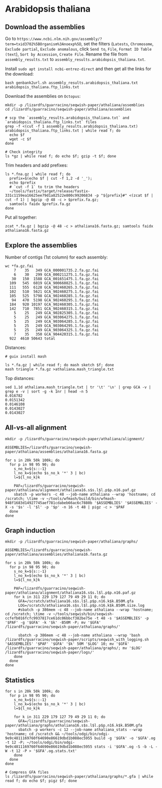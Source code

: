 # Arabidopsis thaliana

## Download the assemblies

Go to `https://www.ncbi.nlm.nih.gov/assembly/?term=txid3702%5BOrganism%3Anoexp%5D`, set the filters
(`Latests`, `Chromosome`, `Exclude partial`, `Exclude anomalous`, click `Send to`, `File`, `Format ID Table (text`),
`Sort by Accession`, `Create File`. Rename the file from `assembly_results.txt` to `assembly_results.arabidopsis_thaliana.txt`.

Install `sudo apt install ncbi-entrez-direct` and then get all the links for the download:

```shell
bash genbank2url.sh assembly_results.arabidopsis_thaliana.txt arabidopsis_thaliana.ftp_links.txt
```

Download the assemblies on `Octopus`:

```shell
mkdir -p /lizardfs/guarracino/seqwish-paper/athaliana/assemblies
cd /lizardfs/guarracino/seqwish-paper/athaliana/assemblies

# scp the `assembly_results.arabidopsis_thaliana.txt` and `arabidopsis_thaliana.ftp_links.txt` files
grep -f <(cut -f 1 assembly_results.arabidopsis_thaliana.txt) arabidopsis_thaliana.ftp_links.txt | while read f; do
  echo $f
  wget -c $f
done

# Check integrity
ls *gz | while read f; do echo $f; gzip -t $f; done
```

Trim headers and add prefixes:

```shell
ls *.fna.gz | while read f; do
  prefix=$(echo $f | cut -f 1,2 -d '_');
  echo $prefix
  # `cut -f 1` to trim the headers
  ~/tools/fastix/target/release/fastix-331c1159ea16625ee79d1a82522e800c99206834 -p "${prefix}#" <(zcat $f | cut -f 1) | bgzip -@ 48 -c > $prefix.fa.gz;
  samtools faidx $prefix.fa.gz
done
```

Put all together:

```shell
zcat *.fa.gz | bgzip -@ 48 -c > athaliana16.fasta.gz; samtools faidx athaliana16.fasta.gz
```


## Explore the assemblies

Number of contigs (1st column) for each assembly:

```shell
wc *fa.gz.fai
    7    35   349 GCA_000001735.2.fa.gz.fai
    6    30   299 GCA_000211275.1.fa.gz.fai
   30   150  1588 GCA_001651475.1.fa.gz.fai
  109   545  6019 GCA_900660825.1.fa.gz.fai
  111   555  6128 GCA_902460265.3.fa.gz.fai
  102   510  5621 GCA_902460275.1.fa.gz.fai
  105   525  5798 GCA_902460285.1.fa.gz.fai
   94   470  5198 GCA_902460295.1.fa.gz.fai
  184   920 10197 GCA_902460305.1.fa.gz.fai
  142   710  7851 GCA_902460315.1.fa.gz.fai
    5    25   249 GCA_902825305.1.fa.gz.fai
    5    25   249 GCA_903064275.1.fa.gz.fai
    5    25   249 GCA_903064285.1.fa.gz.fai
    5    25   249 GCA_903064295.1.fa.gz.fai
    5    25   249 GCA_903064325.1.fa.gz.fai
    7    35   350 GCA_904420315.1.fa.gz.fai
  922  4610 50643 total
```

Distances:

```shell
# guix install mash

ls *.fa.gz | while read f; do mash sketch $f; done
mash triangle *.fa.gz >athaliana.mash_triangle.txt
```

Top distances:

```shell
sed 1,1d athaliana.mash_triangle.txt | tr '\t' '\n' | grep GCA -v | grep e -v | sort -g -k 1nr | head -n 5
0.016782
0.0151342
0.0146108
0.0143027
0.0143027
```

## All-vs-all alignment

```shell
mkdir -p /lizardfs/guarracino/seqwish-paper/athaliana/alignment/

ASSEMBLIES=/lizardfs/guarracino/seqwish-paper/athaliana/assemblies/athaliana16.fasta.gz

for s in 20k 50k 100k; do
  for p in 98 95 90; do
    s_no_k=${s::-1}
    l_no_k=$(echo $s_no_k '*' 3 | bc)
    l=${l_no_k}k
    
    PAF=/lizardfs/guarracino/seqwish-paper/athaliana/alignment/athaliana16.s$s.l$l.p$p.n16.paf.gz
    sbatch -p workers -c 48 --job-name athaliana --wrap 'hostname; cd /scratch; \time -v ~/tools/wfmash/build/bin/wfmash-948f1683d14927745aef781cdabeb66ac6c7880b '$ASSEMBLIES' '$ASSEMBLIES' -X -s '$s' -l '$l' -p '$p' -n 16 -t 48 | pigz -c > '$PAF
  done
done
```

## Graph induction

```shell
mkdir -p /lizardfs/guarracino/seqwish-paper/athaliana/graphs/

ASSEMBLIES=/lizardfs/guarracino/seqwish-paper/athaliana/assemblies/athaliana16.fasta.gz

for s in 20k 50k 100k; do
  for p in 98 95 90; do
    s_no_k=${s::-1}
    l_no_k=$(echo $s_no_k '*' 3 | bc)
    l=${l_no_k}k
    
    PAF=/lizardfs/guarracino/seqwish-paper/athaliana/alignment/athaliana16.s$s.l$l.p$p.n16.paf.gz
    for k in 311 229 179 127 79 49 29 11 0; do
      GFA=/scratch/athaliana16.s$s.l$l.p$p.n16.k$k.B50M.gfa
      LOG=/scratch/athaliana16.s$s.l$l.p$p.n16.k$k.B50M.size.log
      #sbatch -p 386mem -c 48 --job-name athaliana --wrap 'hostname; cd /scratch; \time -v ~/tools/seqwish/bin/seqwish-ccfefb016fcfc9937817ce61dc06bbcf382be75e -t 48 -s '$ASSEMBLIES' -p '$PAF' -g '$GFA' -k '$k' -B50M -P; mv '$GFA' /lizardfs/guarracino/seqwish-paper/athaliana/graphs/'
    
      sbatch -p 386mem -c 48 --job-name athaliana --wrap 'bash /lizardfs/guarracino/seqwish-paper/scripts/seqwish_with_logging.sh '$ASSEMBLIES' '$PAF' '$GFA' '$k' 50M '$LOG' 10; mv '$GFA' /lizardfs/guarracino/seqwish-paper/athaliana/graphs/; mv '$LOG' /lizardfs/guarracino/seqwish-paper/logs/'
    done
  done
done
```

## Statistics

```shell
for s in 20k 50k 100k; do
  for p in 98 95 90; do
    s_no_k=${s::-1}
    l_no_k=$(echo $s_no_k '*' 3 | bc)
    l=${l_no_k}k
    
    for k in 311 229 179 127 79 49 29 11 0; do
      GFA=/lizardfs/guarracino/seqwish-paper/athaliana/graphs/athaliana16.s$s.l$l.p$p.n16.k$k.B50M.gfa
      sbatch -p workers -c 12 --job-name athaliana_stats --wrap 'hostname; cd /scratch && ~/tools/odgi/bin/odgi-9e9c4811169760f64690e86619dbd1b088ec5955 build -g '$GFA' -o '$GFA'.og -t 12 -P; ~/tools/odgi/bin/odgi-9e9c4811169760f64690e86619dbd1b088ec5955 stats -i '$GFA'.og -S -b -L -W -t 12 -P > '$GFA'.og.stats.txt'
    done
  done
done

# Compress GFA files
ls /lizardfs/guarracino/seqwish-paper/athaliana/graphs/*.gfa | while read f; do echo $f; pigz $f; done
```
